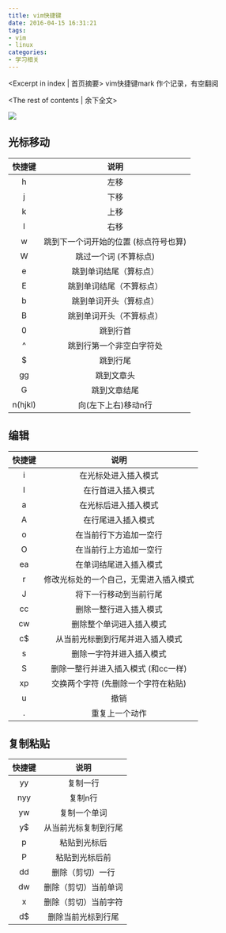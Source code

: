 ```yaml
---
title: vim快捷键
date: 2016-04-15 16:31:21
tags:
- vim 
- linux
categories:
- 学习相关
---
```

<Excerpt in index | 首页摘要> 
vim快捷键mark
作个记录，有空翻阅
<!-- more -->
<The rest of contents | 余下全文>

![](http://7xsuc5.com2.z0.glb.clouddn.com/vim.gif)

## 光标移动 ##
| 快捷键 |       说明           |
| :---: |:-------------:|
| h | 左移      |
| j | 下移      |
| k | 上移      |
| l | 右移      |
| w | 跳到下一个词开始的位置 (标点符号也算)      |
| W | 跳过一个词 (不算标点)      |
| e |  跳到单词结尾（算标点）     |
| E | 跳到单词结尾（不算标点）      |
| b | 跳到单词开头（算标点）      |
| B | 跳到单词开头（不算标点）      |
| 0 | 跳到行首      |
| ^ | 跳到行第一个非空白字符处      |
| $ | 跳到行尾      |
| gg | 跳到文章头      |
| G | 跳到文章结尾      |
| n(hjkl) | 向(左下上右)移动n行      |

## 编辑 ## 
| 快捷键 |       说明           |
| :---: |:-------------:|
| i | 在光标处进入插入模式      |
| I | 在行首进入插入模式      |
| a | 在光标后进入插入模式      |
| A | 在行尾进入插入模式      |
| o | 在当前行下方追加一空行|
| O | 在当前行上方追加一空行      |
| ea |  在单词结尾进入插入模式     |
| r | 修改光标处的一个自己，无需进入插入模式      |
| J | 将下一行移动到当前行尾      |
| cc | 删除一整行进入插入模式      |
| cw | 删除整个单词进入插入模式     |
| c$ | 从当前光标删到行尾并进入插入模式      |
| s | 删除一字符并进入插入模式      |
| S | 删除一整行并进入插入模式 (和cc一样)      |
| xp | 交换两个字符 (先删除一个字符在粘贴)      |
| u | 撤销      |
| . | 重复上一个动作      |

## 复制粘贴 ##
| 快捷键 |       说明           |
| :---: |:-------------:|
| yy | 复制一行      |
| nyy | 复制n行      |
| yw | 复制一个单词      |
| y$ | 从当前光标复制到行尾      |
| p | 粘贴到光标后   |
| P | 粘贴到光标后前      |
| dd |  删除（剪切）一行     |
| dw | 删除（剪切）当前单词      |
| x | 删除（剪切）当前字符      |
| d$ | 删除当前光标到行尾  |
